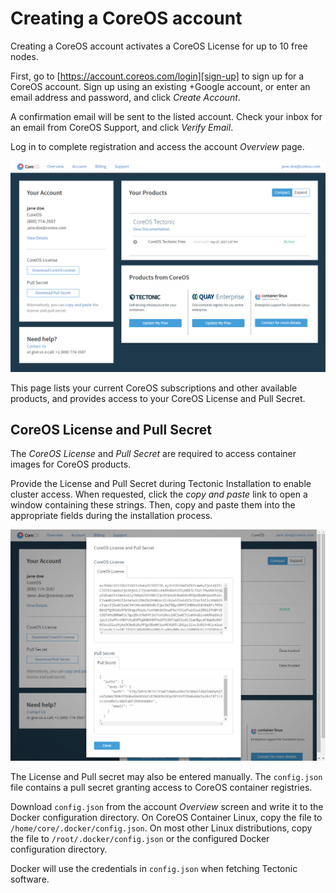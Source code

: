 # Creating a CoreOS account

Creating a CoreOS account activates a CoreOS License for up to 10 free nodes.

First, go to [https://account.coreos.com/login][sign-up] to sign up for a CoreOS account. Sign up using an existing +Google account, or enter an email address and password, and click *Create Account*.

A confirmation email will be sent to the listed account. Check your inbox for an email from CoreOS Support, and click *Verify Email*.

Log in to complete registration and access the account *Overview* page.

<div class="row">
  <div class="col-lg-10 col-lg-offset-1 col-md-10 col-md-offset-1 col-sm-10 col-sm-offset-1 col-xs-10 col-xs-offset-1">
    <a href="../img/coreos-account-overview.png" class="co-m-screenshot">
      <img src="../img/coreos-account-overview.png" class="img-responsive">
    </a>
  </div>
</div>

This page lists your current CoreOS subscriptions and other available products, and provides access to your CoreOS License and Pull Secret.

## CoreOS License and Pull Secret

The *CoreOS License* and *Pull Secret* are required to access container images for CoreOS products.

Provide the License and Pull Secret during Tectonic Installation to enable cluster access. When requested, click the *copy and paste* link to open a window containing these strings. Then, copy and paste them into the appropriate fields during the installation process.

<div class="row">
  <div class="col-lg-10 col-lg-offset-1 col-md-10 col-md-offset-1 col-sm-10 col-sm-offset-1 col-xs-10 col-xs-offset-1">
    <a href="../img/coreos-account-license-secret.png" class="co-m-screenshot">
      <img src="../img/coreos-account-license-secret.png" class="img-responsive">
    </a>
  </div>
</div>

The License and Pull secret may also be entered manually. The `config.json` file contains a pull secret granting access to CoreOS container registries.

Download `config.json` from the account *Overview* screen and write it to the Docker configuration directory. On CoreOS Container Linux, copy the file to `/home/core/.docker/config.json`. On most other Linux distributions, copy the file to `/root/.docker/config.json` or the configured Docker configuration directory.

Docker will use the credentials in `config.json` when fetching Tectonic software.


[sign-up]: https://account.coreos.com/login
